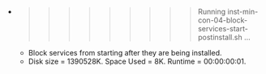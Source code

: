 * >>>>>>>>> Running inst-min-con-04-block-services-start-postinstall.sh ...
  * Block services from starting after they are being installed.
  * Disk size = 1390528K. Space Used = 8K. Runtime = 00:00:00:01.
